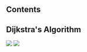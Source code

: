 ## Contents

## Dijkstra's Algorithm

![](/img/cartoons/cs341/cs-341-djikstras-algorithm-1.jpg)
![](/img/cartoons/cs341/cs-341-djikstras-algorithm-2.jpg)
